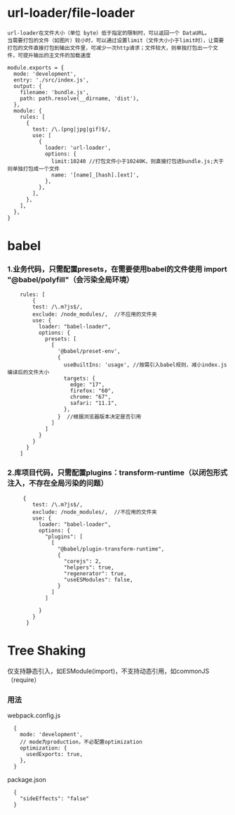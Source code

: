 # url-loader/file-loader
    url-loader在文件大小（单位 byte）低于指定的限制时，可以返回一个 DataURL。
    当需要打包的文件（如图片）较小时，可以通过设置limit（文件大小小于limit时），让需要打包的文件直接打包到输出文件里，可减少一次http请求；文件较大，则单独打包出一个文件，可提升输出的主文件的加载速度
```
module.exports = {
  mode: 'development',
  entry: './src/index.js',
  output: {
    filename: 'bundle.js',
    path: path.resolve(__dirname, 'dist'),
  },
  module: {
    rules: [
      {
        test: /\.(png|jpg|gif)$/,
        use: [
          {
            loader: 'url-loader',
            options: {
              limit:10240 //打包文件小于10240K，则直接打包进bundle.js;大于则单独打包成一个文件
              name: '[name]_[hash].[ext]',
            },
          },
        ],
      },
    ],
  },
}
```

# babel
### 1.业务代码，只需配置presets，在需要使用babel的文件使用 import "@babel/polyfill"（会污染全局环境）
```
    rules: [
        {
        test: /\.m?js$/,
        exclude: /node_modules/,  //不应用的文件夹
        use: {
          loader: "babel-loader",
          options: {
            presets: [
              [
                '@babel/preset-env',
                {
                  useBuiltIns: 'usage', //按需引入babel规则，减小index.js编译后的文件大小
                  targets: {
                    edge: "17",
                    firefox: "60",
                    chrome: "67",
                    safari: "11.1",
                  },
                }  //根据浏览器版本决定是否引用
              ]
            ]
          }
        }
      }
    ]
```
### 2.库项目代码，只需配置plugins：transform-runtime（以闭包形式注入，不存在全局污染的问题）
```
     {
        test: /\.m?js$/,
        exclude: /node_modules/,  //不应用的文件夹
        use: {
          loader: "babel-loader",
          options: {
            "plugins": [
              [
                "@babel/plugin-transform-runtime",
                {
                  "corejs": 2,
                  "helpers": true,
                  "regenerator": true,
                  "useESModules": false,
                }
              ]
            ]

          }
        }
      }
```

# Tree Shaking
仅支持静态引入，如ESModule(import)，不支持动态引用，如commonJS（require）
### 用法
webpack.config.js
```
  {
    mode: 'development',
    // mode为production，不必配置optimization
    optimization: {
      usedExports: true,
    },
  }
```
package.json
```
  {
    "sideEffects": "false"
  }
```



